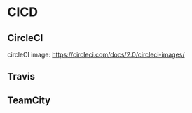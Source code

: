# CICD

## CircleCI
circleCI image: https://circleci.com/docs/2.0/circleci-images/

## Travis

## TeamCity